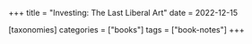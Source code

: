 +++
title = "Investing: The Last Liberal Art"
date = 2022-12-15

[taxonomies]
categories = ["books"]
tags = ["book-notes"]
+++

